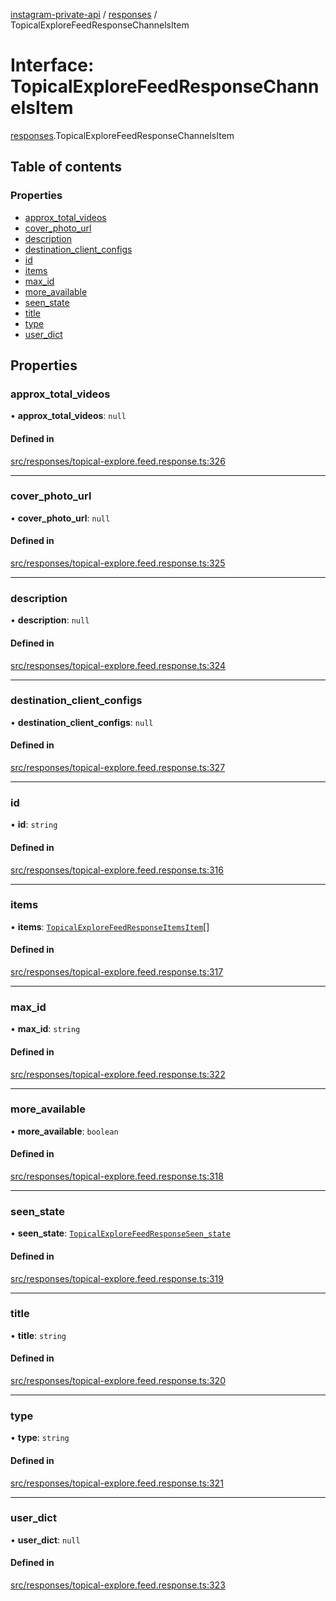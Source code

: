 [instagram-private-api](../../README.md) / [responses](../../modules/responses.md) / TopicalExploreFeedResponseChannelsItem

# Interface: TopicalExploreFeedResponseChannelsItem

[responses](../../modules/responses.md).TopicalExploreFeedResponseChannelsItem

## Table of contents

### Properties

- [approx\_total\_videos](TopicalExploreFeedResponseChannelsItem.md#approx_total_videos)
- [cover\_photo\_url](TopicalExploreFeedResponseChannelsItem.md#cover_photo_url)
- [description](TopicalExploreFeedResponseChannelsItem.md#description)
- [destination\_client\_configs](TopicalExploreFeedResponseChannelsItem.md#destination_client_configs)
- [id](TopicalExploreFeedResponseChannelsItem.md#id)
- [items](TopicalExploreFeedResponseChannelsItem.md#items)
- [max\_id](TopicalExploreFeedResponseChannelsItem.md#max_id)
- [more\_available](TopicalExploreFeedResponseChannelsItem.md#more_available)
- [seen\_state](TopicalExploreFeedResponseChannelsItem.md#seen_state)
- [title](TopicalExploreFeedResponseChannelsItem.md#title)
- [type](TopicalExploreFeedResponseChannelsItem.md#type)
- [user\_dict](TopicalExploreFeedResponseChannelsItem.md#user_dict)

## Properties

### approx\_total\_videos

• **approx\_total\_videos**: ``null``

#### Defined in

[src/responses/topical-explore.feed.response.ts:326](https://github.com/Nerixyz/instagram-private-api/blob/b3351b9/src/responses/topical-explore.feed.response.ts#L326)

___

### cover\_photo\_url

• **cover\_photo\_url**: ``null``

#### Defined in

[src/responses/topical-explore.feed.response.ts:325](https://github.com/Nerixyz/instagram-private-api/blob/b3351b9/src/responses/topical-explore.feed.response.ts#L325)

___

### description

• **description**: ``null``

#### Defined in

[src/responses/topical-explore.feed.response.ts:324](https://github.com/Nerixyz/instagram-private-api/blob/b3351b9/src/responses/topical-explore.feed.response.ts#L324)

___

### destination\_client\_configs

• **destination\_client\_configs**: ``null``

#### Defined in

[src/responses/topical-explore.feed.response.ts:327](https://github.com/Nerixyz/instagram-private-api/blob/b3351b9/src/responses/topical-explore.feed.response.ts#L327)

___

### id

• **id**: `string`

#### Defined in

[src/responses/topical-explore.feed.response.ts:316](https://github.com/Nerixyz/instagram-private-api/blob/b3351b9/src/responses/topical-explore.feed.response.ts#L316)

___

### items

• **items**: [`TopicalExploreFeedResponseItemsItem`](TopicalExploreFeedResponseItemsItem.md)[]

#### Defined in

[src/responses/topical-explore.feed.response.ts:317](https://github.com/Nerixyz/instagram-private-api/blob/b3351b9/src/responses/topical-explore.feed.response.ts#L317)

___

### max\_id

• **max\_id**: `string`

#### Defined in

[src/responses/topical-explore.feed.response.ts:322](https://github.com/Nerixyz/instagram-private-api/blob/b3351b9/src/responses/topical-explore.feed.response.ts#L322)

___

### more\_available

• **more\_available**: `boolean`

#### Defined in

[src/responses/topical-explore.feed.response.ts:318](https://github.com/Nerixyz/instagram-private-api/blob/b3351b9/src/responses/topical-explore.feed.response.ts#L318)

___

### seen\_state

• **seen\_state**: [`TopicalExploreFeedResponseSeen_state`](TopicalExploreFeedResponseSeen_state.md)

#### Defined in

[src/responses/topical-explore.feed.response.ts:319](https://github.com/Nerixyz/instagram-private-api/blob/b3351b9/src/responses/topical-explore.feed.response.ts#L319)

___

### title

• **title**: `string`

#### Defined in

[src/responses/topical-explore.feed.response.ts:320](https://github.com/Nerixyz/instagram-private-api/blob/b3351b9/src/responses/topical-explore.feed.response.ts#L320)

___

### type

• **type**: `string`

#### Defined in

[src/responses/topical-explore.feed.response.ts:321](https://github.com/Nerixyz/instagram-private-api/blob/b3351b9/src/responses/topical-explore.feed.response.ts#L321)

___

### user\_dict

• **user\_dict**: ``null``

#### Defined in

[src/responses/topical-explore.feed.response.ts:323](https://github.com/Nerixyz/instagram-private-api/blob/b3351b9/src/responses/topical-explore.feed.response.ts#L323)
